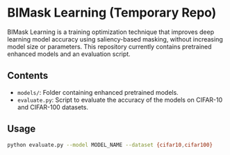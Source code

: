 # BIMask Learning (Temporary Repo)

BIMask Learning is a training optimization technique that improves deep learning model accuracy using saliency-based masking, without increasing model size or parameters. This repository currently contains pretrained enhanced models and an evaluation script.

## Contents

- `models/`: Folder containing enhanced pretrained models.
- `evaluate.py`: Script to evaluate the accuracy of the models on CIFAR-10 and CIFAR-100 datasets.

## Usage

```bash
python evaluate.py --model MODEL_NAME --dataset {cifar10,cifar100}

